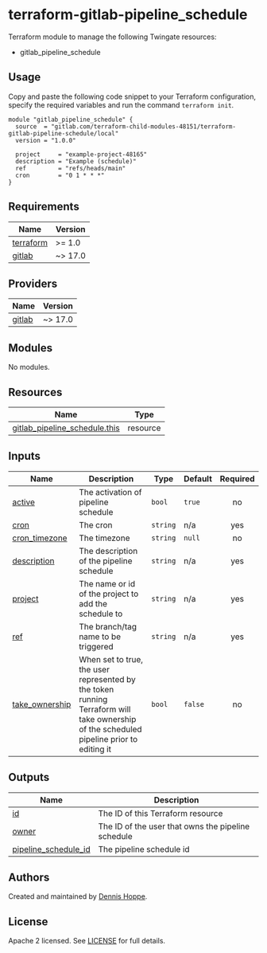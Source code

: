 # terraform-gitlab-pipeline_schedule

Terraform module to manage the following Twingate resources:

* gitlab_pipeline_schedule

## Usage

Copy and paste the following code snippet to your Terraform configuration,
specify the required variables and run the command `terraform init`.

```hcl
module "gitlab_pipeline_schedule" {
  source  = "gitlab.com/terraform-child-modules-48151/terraform-gitlab-pipeline-schedule/local"
  version = "1.0.0"

  project     = "example-project-48165"
  description = "Example (schedule)"
  ref         = "refs/heads/main"
  cron        = "0 1 * * *"
}
```

<!-- BEGIN_TF_DOCS -->
## Requirements

| Name | Version |
|------|---------|
| <a name="requirement_terraform"></a> [terraform](#requirement\_terraform) | >= 1.0 |
| <a name="requirement_gitlab"></a> [gitlab](#requirement\_gitlab) | ~> 17.0 |

## Providers

| Name | Version |
|------|---------|
| <a name="provider_gitlab"></a> [gitlab](#provider\_gitlab) | ~> 17.0 |

## Modules

No modules.

## Resources

| Name | Type |
|------|------|
| [gitlab_pipeline_schedule.this](https://registry.terraform.io/providers/gitlabhq/gitlab/latest/docs/resources/pipeline_schedule) | resource |

## Inputs

| Name | Description | Type | Default | Required |
|------|-------------|------|---------|:--------:|
| <a name="input_active"></a> [active](#input\_active) | The activation of pipeline schedule | `bool` | `true` | no |
| <a name="input_cron"></a> [cron](#input\_cron) | The cron | `string` | n/a | yes |
| <a name="input_cron_timezone"></a> [cron\_timezone](#input\_cron\_timezone) | The timezone | `string` | `null` | no |
| <a name="input_description"></a> [description](#input\_description) | The description of the pipeline schedule | `string` | n/a | yes |
| <a name="input_project"></a> [project](#input\_project) | The name or id of the project to add the schedule to | `string` | n/a | yes |
| <a name="input_ref"></a> [ref](#input\_ref) | The branch/tag name to be triggered | `string` | n/a | yes |
| <a name="input_take_ownership"></a> [take\_ownership](#input\_take\_ownership) | When set to true, the user represented by the token running Terraform will take ownership of the scheduled pipeline prior to editing it | `bool` | `false` | no |

## Outputs

| Name | Description |
|------|-------------|
| <a name="output_id"></a> [id](#output\_id) | The ID of this Terraform resource |
| <a name="output_owner"></a> [owner](#output\_owner) | The ID of the user that owns the pipeline schedule |
| <a name="output_pipeline_schedule_id"></a> [pipeline\_schedule\_id](#output\_pipeline\_schedule\_id) | The pipeline schedule id |
<!-- END_TF_DOCS -->

## Authors

Created and maintained by [Dennis Hoppe](https://gitlab.com/dhoppeIT).

## License

Apache 2 licensed. See [LICENSE](LICENSE) for full details.
